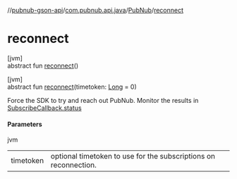 //[pubnub-gson-api](../../../index.md)/[com.pubnub.api.java](../index.md)/[PubNub](index.md)/[reconnect](reconnect.md)

# reconnect

[jvm]\
abstract fun [reconnect](reconnect.md)()

[jvm]\
abstract fun [reconnect](reconnect.md)(timetoken: [Long](https://kotlinlang.org/api/latest/jvm/stdlib/kotlin-stdlib/kotlin/-long/index.html) = 0)

Force the SDK to try and reach out PubNub. Monitor the results in [SubscribeCallback.status](../../../../../pubnub-gson/pubnub-gson-api/com.pubnub.api.java.callbacks/-subscribe-callback/status.md)

#### Parameters

jvm

| | |
|---|---|
| timetoken | optional timetoken to use for the subscriptions on reconnection. |
